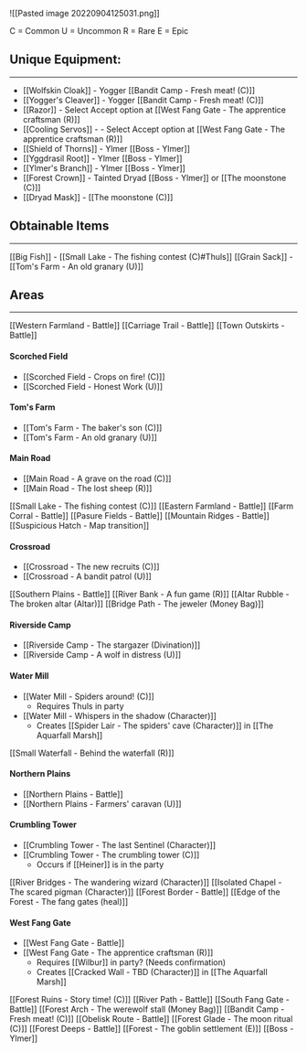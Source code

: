![[Pasted image 20220904125031.png]]

C = Common
U = Uncommon
R = Rare
E = Epic

## Unique Equipment:
---
- [[Wolfskin Cloak]] - Yogger [[Bandit Camp - Fresh meat! (C)]]
- [[Yogger's Cleaver]] - Yogger [[Bandit Camp - Fresh meat! (C)]]
- [[Razor]] - Select Accept option at [[West Fang Gate - The apprentice craftsman (R)]]
- [[Cooling Servos]] -  - Select Accept option at [[West Fang Gate - The apprentice craftsman (R)]]
- [[Shield of Thorns]] - Ylmer [[Boss - Ylmer]]
- [[Yggdrasil Root]] - Ylmer [[Boss - Ylmer]]
- [[Ylmer's Branch]] - Ylmer [[Boss - Ylmer]]
- [[Forest Crown]] - Tainted Dryad [[Boss - Ylmer]] or [[The moonstone (C)]]
- [[Dryad Mask]] - [[The moonstone (C)]]

## Obtainable Items
---
[[Big Fish]] - [[Small Lake - The fishing contest (C)#Thuls]]
[[Grain Sack]] - [[Tom's Farm - An old granary (U)]]

## Areas
---
[[Western Farmland - Battle]]
[[Carriage Trail - Battle]]
[[Town Outskirts - Battle]]
#### Scorched Field
- [[Scorched Field - Crops on fire! (C)]]
- [[Scorched Field - Honest Work (U)]]

#### Tom's Farm
- [[Tom's Farm - The baker's son (C)]]
- [[Tom's Farm - An old granary (U)]]

#### Main Road
- [[Main Road - A grave on the road (C)]]
- [[Main Road - The lost sheep (R)]]

[[Small Lake - The fishing contest (C)]]
[[Eastern Farmland - Battle]]
[[Farm Corral - Battle]]
[[Pasure Fields - Battle]]
[[Mountain Ridges - Battle]]
[[Suspicious Hatch - Map transition]]
#### Crossroad
- [[Crossroad - The new recruits (C)]]
- [[Crossroad - A bandit patrol (U)]]

[[Southern Plains - Battle]]
[[River Bank - A fun game (R)]]
[[Altar Rubble - The broken altar (Altar)]]
[[Bridge Path - The jeweler (Money Bag)]]
#### Riverside Camp
- [[Riverside Camp - The stargazer (Divination)]]
- [[Riverside Camp - A wolf in distress (U)]]

#### Water Mill
- [[Water Mill - Spiders around! (C)]]
	- Requires Thuls in party
- [[Water Mill - Whispers in the shadow (Character)]]
	- Creates [[Spider Lair - The spiders' cave (Character)]] in [[The Aquarfall Marsh]]

[[Small Waterfall - Behind the waterfall (R)]]
#### Northern Plains
- [[Northern Plains - Battle]]
- [[Northern Plains - Farmers' caravan (U)]]

#### Crumbling Tower
- [[Crumbling Tower - The last Sentinel (Character)]]
- [[Crumbling Tower - The crumbling tower (C)]]
	- Occurs if [[Heiner]] is in the party

[[River Bridges - The wandering wizard (Character)]]
[[Isolated Chapel - The scared pigman (Character)]]
[[Forest Border - Battle]]
[[Edge of the Forest - The fang gates (heal)]]
#### West Fang Gate
- [[West Fang Gate - Battle]]
- [[West Fang Gate - The apprentice craftsman (R)]]
	- Requires [[Wilbur]] in party?  (Needs confirmation)
	- Creates [[Cracked Wall - TBD (Character)]] in [[The Aquarfall Marsh]]

[[Forest Ruins - Story time! (C)]]
[[River Path - Battle]]
[[South Fang Gate - Battle]]
[[Forest Arch - The werewolf stall (Money Bag)]]
[[Bandit Camp - Fresh meat! (C)]]
[[Obelisk Route - Battle]]
[[Forest Glade - The moon ritual (C)]]
[[Forest Deeps - Battle]]
[[Forest - The goblin settlement (E)]]
[[Boss - Ylmer]]